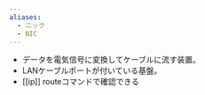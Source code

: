 ```yaml
---
aliases:
  - ニック
  - NIC
---
```

- データを電気信号に変換してケーブルに流す装置。
- LANケーブルポートが付いている基盤。
- [[ip]] routeコマンドで確認できる
